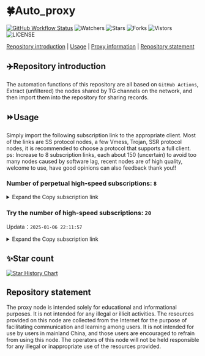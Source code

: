 # 🍀Auto_proxy
[![GitHub Workflow Status](https://img.shields.io/github/actions/workflow/status/PangTouY00/Auto_proxy/main.yml?branch=main)](https://github.com/PangTouY00/Auto_proxy/actions/workflows/main.yml?branch=main) 
![Watchers](https://img.shields.io/github/watchers/w1770946466/Auto_proxy) ![Stars](https://img.shields.io/github/stars/PangTouY00/Auto_proxy) ![Forks](https://img.shields.io/github/forks/w1770946466/Auto_proxy) ![Vistors](https://visitor-badge.laobi.icu/badge?page_id=PangTouY00.Auto_proxy) ![LICENSE](https://img.shields.io/badge/license-CC%20BY--SA%204.0-green.svg)

[Repository introduction](https://github.com/PangTouY00/Auto_proxy#Repositoryintroduction) | [Usage](https://github.com/PangTouY00/Auto_proxy#Usage) | [Proxy information](https://github.com/PangTouY00/Auto_proxy#Proxyinformation) | [Repository statement](https://github.com/PangTouY00/Auto_proxy#Repositorystatement)

## ✈️Repository introduction
The automation functions of this repository are all based on `GitHub Actions`,
Extract (unfiltered) the nodes shared by TG channels on the network, and then import them into the repository for sharing records.

## ⏩Usage
Simply import the following subscription link to the appropriate client. Most of the links are SS protocol nodes, a few Vmess, Trojan, SSR protocol nodes, it is recommended to choose a protocol that supports a full client.
ps: Increase to 8 subscription links, each about 150 (uncertain) to avoid too many nodes caused by software lag, recent nodes are of high quality, welcome to use, have good opinions can also feedback thank you!!

### Number of perpetual high-speed subscriptions: `8`

<details>
  <summary>Expand the Copy subscription link</summary>

  
- [Multiprotocol Base64 encoding](https://raw.githubusercontent.com/PangTouY00/Auto_proxy/main/Long_term_subscription1)
`https://raw.githubusercontent.com/PangTouY00/Auto_proxy/main/Long_term_subscription_num`
`Total number of merge nodes: 1439`

- [Multiprotocol Base64 encoding](https://raw.githubusercontent.com/PangTouY00/Auto_proxy/main/Long_term_subscription1)
`https://raw.githubusercontent.com/PangTouY00/Auto_proxy/main/Long_term_subscription1`
`Total number of merge nodes: 180`

- [Multiprotocol Base64 encoding](https://raw.githubusercontent.com/PangTouY00/Auto_proxy/main/Long_term_subscription2)
`https://raw.githubusercontent.com/PangTouY00/Auto_proxy/main/Long_term_subscription2`
`Total number of merge nodes: 180`

- [Multiprotocol Base64 encoding](https://raw.githubusercontent.com/PangTouY00/Auto_proxy/main/Long_term_subscription3)
`https://raw.githubusercontent.com/PangTouY00/Auto_proxy/main/Long_term_subscription3`
`Total number of merge nodes: 180`

- [Multiprotocol Base64 encoding](https://raw.githubusercontent.com/PangTouY00/Auto_proxy/main/Long_term_subscription4)
`https://raw.githubusercontent.com/PangTouY00/Auto_proxy/main/Long_term_subscription4`
`Total number of merge nodes: 180`

- [Multiprotocol Base64 encoding](https://raw.githubusercontent.comPangTouY00/Auto_proxy/main/Long_term_subscription5)
`https://raw.githubusercontent.com/PangTouY00/Auto_proxy/main/Long_term_subscription5`
`Total number of merge nodes: 180`

- [Multiprotocol Base64 encoding](https://raw.githubusercontent.com/PangTouY00/Auto_proxy/main/Long_term_subscription6)
`https://raw.githubusercontent.com/PangTouY00/Auto_proxy/main/Long_term_subscription6`
`Total number of merge nodes: 180`

- [Multiprotocol Base64 encoding](https://raw.githubusercontent.com/PangTouY00/Auto_proxy/main/Long_term_subscription7)
`https://raw.githubusercontent.com/PangTouY00/Auto_proxy/main/Long_term_subscription7`
`Total number of merge nodes: 180`

- [Multiprotocol Base64 encoding](https://raw.githubusercontent.com/PangTouY00/Auto_proxy/main/Long_term_subscription8)
`https://raw.githubusercontent.com/PangTouY00/Auto_proxy/main/Long_term_subscription8`
`Total number of merge nodes: 179`

- [Clash subscription](https://raw.githubusercontent.com/PangTouY00/Auto_proxy/main/Long_term_subscription2.yaml)
`https://raw.githubusercontent.com/PangTouY00/Auto_proxy/main/Long_term_subscription1.yaml`


- [Clash subscription](https://raw.githubusercontent.com/PangTouY00/Auto_proxy/main/Long_term_subscription2.yaml)
`https://raw.githubusercontent.com/PangTouY00/Auto_proxy/main/Long_term_subscription2.yaml`


- [Clash subscription](https://raw.githubusercontent.com/PangTouY00/Auto_proxy/main/Long_term_subscription3.yaml)
`https://raw.githubusercontent.com/PangTouY00/Auto_proxy/main/Long_term_subscription3.yaml`
  
</details>

### Try the number of high-speed subscriptions: `20`
Updata：`2025-01-06 22:11:57`


<details>
  <summary>Expand the Copy subscription link</summary>  






















































































































































































































































































































































































































































































































































































































































































































































































































































































































































































































































































































































































































































































































































































































































































































































































































































































































































































































































































































































































































































































































































































































































































































































































































































































































































































































































































































































































































































































































































































































































































































































































































































































































































































































































































































































































































































































































































































































































































































































































































































































































































































































































































































































































































































































































































































































































































































































































































































































































































































































































































































































































































































































































































































































































































































































































































































































































































































































































































































































































































































































































































































































































































































































































































































































































































































































































































































































































































































































































































































































































































































































































































































































































































































































































































































































































































































































































































































































































































































































































































































































































































































































































































































































































































































































































































































































































































































































































































































































































































































































































































































































































































































































































































































































































































































































































































































































































































































































































































































































































































































































































































































































































































































































































































































































































































































































































































































































































































































































































































































































































































































































































































































































































































































































































































































































































































































































































































































































































































































































































































































































































































































































































































































































































































































































































































































































































































































































































































































































































































































































































































































































































































































































































































































































































































































































































































































































































































































































































































































































































































































































































































































































































































































































































































































































































































































































































































































































































































































































































































































































































































































































































































































































































































































































































































































































































































































































































































































































































































































































































































































































































































































































































































































































































































































































































































































































































































































































































































































































































































































































































































































































































































































































































































































































































































































































































































































































































































































































































































































































































































































































































































































































































































































































































































































































































































































































































































































>Trial subscription：
`https://sulink.pro/api/v1/client/subscribe?token=a66337041430ad9f3901ec7ddad418c8`




>Trial subscription：
`https://lanmaoyun.icu/api/v1/client/subscribe?token=c4a15621887a37b0163600b7c61eeb27`




>Trial subscription：
`https://a.aik88.top/api/v1/client/subscribe?token=4d9a17daf98e8d23617bf4359169908e`




>Trial subscription：
`https://vpn.sudatech.store/api/v1/client/subscribe?token=ec4b4c10b10629d31072c9d92e6f937e`




>Trial subscription：
`https://dl.vfkum.website/api/v1/client/subscribe?token=a551f468dca6dea220988dd1fda61502`




>Trial subscription：
`https://qingyun.zybs.eu.org/api/v1/client/subscribe?token=f8df779a1f6abe245d8768241d90980f`




>Trial subscription：
`https://abyssvpn.com/api/v1/client/subscribe?token=c1daefe1aa9d0910aafa1d4784f0e392`




>Trial subscription：
`https://v2rayshare.githubrowcontent.com/2025/01/20250106.txt`




>Trial subscription：
`https://hy-2.com/api/v1/client/subscribe?token=b48c951abf03ead1fcd235f118b180fb`




>Trial subscription：
`https://ch.louwangzhiyu.xyz/api/v1/client/subscribe?token=62060aa93ff06b9d819df9df563c08b8`




>Trial subscription：
`https://vt.louwangzhiyu.xyz/api/v1/client/subscribe?token=ea65cb727e42d03b08db7f506c3275be`




>Trial subscription：
`https://dashuai.us/api/v1/client/subscribe?token=ce082709080ab7292f6909a48f24ef2f`




>Trial subscription：
`https://www.kuaidog009.top/api/v1/client/subscribe?token=a5f6fe9d77552110efbe685e1b2bb3b4`




>Trial subscription：
`https://xueyejiasu.com/api/v1/client/subscribe?token=ec50b4a29f22098087a957dc7627ee25`




>Trial subscription：
`https://fs.v2rayse.com/share/20250106/dqod0g4kdp.txt`




>Trial subscription：
`https://www.kuaidog010.top/api/v1/client/subscribe?token=19c13c2ad2a371b19af949c36dd085e1`




>Trial subscription：
`https://needss.link/api/v1/client/subscribe?token=a34932b99020401447d58b06ce78b627`




>Trial subscription：
`https://www.kuaidog006.top/api/v1/client/subscribe?token=4e8741a9c646c3697e25158a28d0511c`




>Trial subscription：
`https://sq9xy6.cpminig.com/api/v1/client/subscribe?token=bd69ccc82c1ae23b5f475114fda75cda`




>Trial subscription：
`https://nodefree.githubrowcontent.com/2025/01/20250105.txt`



</details>

## ✨Star count
[![Star History Chart](https://api.star-history.com/svg?repos=PangTouY00/Auto_proxy&type=Date)](https://star-history.com/#w1770946466/Auto_proxy&Date)



## Repository statement
The proxy node is intended solely for educational and informational purposes. It is not intended for any illegal or illicit activities. The resources provided on this node are collected from the Internet for the purpose of facilitating communication and learning among users. It is not intended for use by users in mainland China, and those users are encouraged to refrain from using this node. The operators of this node will not be held responsible for any illegal or inappropriate use of the resources provided.
